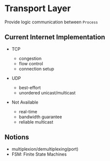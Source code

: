 # Transport Layer

Provide logic communication between `Process` 

## Current Internet Implementation
- TCP
  - congestion
  - flow control
  - connection setup
- UDP
  - best-effort
  - unordered unicast/multicast

- Not Available
  - real-time
  - bandwidth guarantee
  - reliable multicast

## Notions

- multiplexion/demultiplexing(port)
- FSM: Finite State Machines